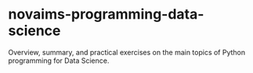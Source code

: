 # novaims-programming-data-science
Overview, summary, and practical exercises on the main topics of Python programming for Data Science.
